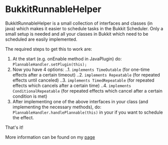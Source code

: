 # BukkitRunnableHelper

BukkitRunnableHelper is a small collection of interfaces and classes (in java) which makes it easier to schedule tasks in the Bukkit Scheduler. Only a small setup is needed and all your classes in Bukkit which need to be scheduled are easily implemented.

The required steps to get this to work are:

  1. At the start (e.g. onEnable method in JavaPlugin) do: ```PlannableHandler.setPlugin(this);```
  2. Now you have 4 options:
  ..1. ```implements TimeOutable``` (for one-time effects after a certain timeout)
  ..2. ```implements Repeatable``` (for repeated effects until canceled)
  ..3. ```implements TimedRepeatable``` (for repeated effects which cancels after a certain time)
  ..4. ```implements ConditionalRepeatable``` (for repeated effects which cancel after a certain condition is met)
  3. After implementing one of the above interfaces in your class (and implementing the necessary methods), do: ```PlannableHandler.handlePlannable(this)``` in your if you want to schedule the effect.
  
  That's it!
  
  More information can be found on my [page](pieter2406.github.io)
